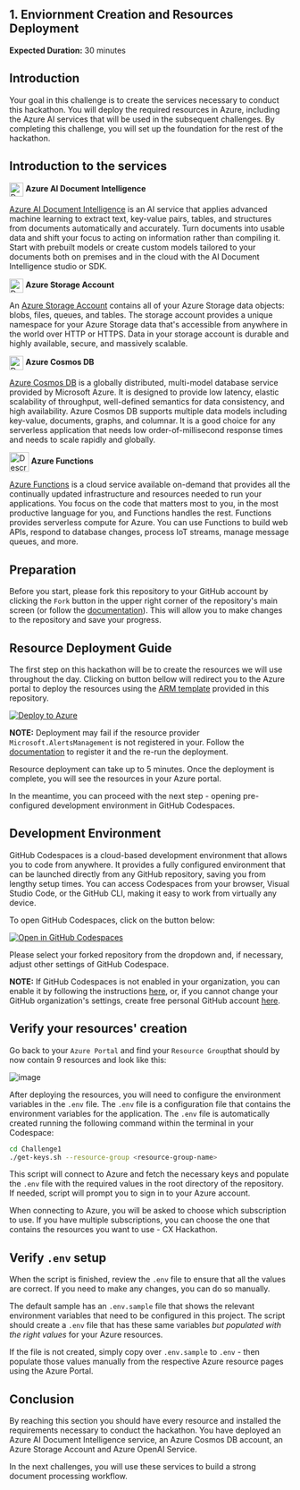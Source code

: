 
## 1. Enviornment Creation and Resources Deployment

**Expected Duration:** 30 minutes

## Introduction
Your goal in this challenge is to create the services necessary to conduct this hackathon. You will deploy the required resources in Azure, including the Azure AI services that will be used in the subsequent challenges. By completing this challenge, you will set up the foundation for the rest of the hackathon.

## Introduction to the services

<img src="https://learn.microsoft.com/en-us/training/achievements/extract-data-from-forms-use-form-recognizer.svg" alt="Description" width="25" style="vertical-align: middle;"/> <span style="font-size:14px; font-weight:bold;">Azure AI Document Intelligence

[Azure AI Document Intelligence](https://azure.microsoft.com/en-us/products/ai-services/ai-document-intelligence?msockid=3b33a8ae1caf6af23334bc5b1dc86b9e) is an AI service that applies advanced machine learning to extract text, key-value pairs, tables, and structures from documents automatically and accurately. Turn documents into usable data and shift your focus to acting on information rather than compiling it. Start with prebuilt models or create custom models tailored to your documents both on premises and in the cloud with the AI Document Intelligence studio or SDK.



<img src="https://ms-azuretools.gallerycdn.vsassets.io/extensions/ms-azuretools/vscode-azurestorage/0.16.1/1724440951047/Microsoft.VisualStudio.Services.Icons.Default" alt="Description" width="25" style="vertical-align: middle;"/> <span style="font-size:14px; font-weight:bold;">Azure Storage Account


An [Azure Storage Account](https://learn.microsoft.com/en-us/azure/storage/common/storage-account-overview) contains all of your Azure Storage data objects: blobs, files, queues, and tables. The storage account provides a unique namespace for your Azure Storage data that's accessible from anywhere in the world over HTTP or HTTPS. Data in your storage account is durable and highly available, secure, and massively scalable.



<img src="https://seeklogo.com/images/A/azure-cosmos-db-logo-128436034F-seeklogo.com.png" alt="Description" width="25" style="vertical-align: middle;"/> <span style="font-size:14px; font-weight:bold;"> Azure Cosmos DB

[Azure Cosmos DB](https://azure.microsoft.com/en-us/products/cosmos-db/#Features) is a globally distributed, multi-model database service provided by Microsoft Azure. It is designed to provide low latency, elastic scalability of throughput, well-defined semantics for data consistency, and high availability. Azure Cosmos DB supports multiple data models including key-value, documents, graphs, and columnar. It is a good choice for any serverless application that needs low order-of-millisecond response times and needs to scale rapidly and globally.

<img src="https://media.licdn.com/dms/image/D5612AQHlaIMpsaaU9Q/article-cover_image-shrink_600_2000/0/1704683403049?e=2147483647&v=beta&t=vHiU0ktWw5l6v2UlURc_wyVqh_vIujasJHm1URDDE2o" alt="Description" width="35" style="vertical-align: middle;"/> <span style="font-size:14px; font-weight:bold;">Azure Functions

[Azure Functions](https://azure.microsoft.com/en-us/products/functions/?msockid=3b33a8ae1caf6af23334bc5b1dc86b9e) is a cloud service available on-demand that provides all the continually updated infrastructure and resources needed to run your applications. You focus on the code that matters most to you, in the most productive language for you, and Functions handles the rest. Functions provides serverless compute for Azure. You can use Functions to build web APIs, respond to database changes, process IoT streams, manage message queues, and more.


## Preparation

Before you start, please fork this repository to your GitHub account by clicking the `Fork` button in the upper right corner of the repository's main screen (or follow the [documentation](https://docs.github.com/en/pull-requests/collaborating-with-pull-requests/working-with-forks/fork-a-repo#forking-a-repository)). This will allow you to make changes to the repository and save your progress.

## Resource Deployment Guide
The first step on this hackathon will be to create the resources we will use throughout the day. Clicking on button bellow will redirect you to the Azure portal to deploy the resources using the [ARM template](iac) provided in this repository.

[![Deploy to Azure](https://aka.ms/deploytoazurebutton)](https://portal.azure.com/#create/Microsoft.Template/uri/https%3A%2F%2Fraw.githubusercontent.com%2Fxpandit%2Fdoc-process-hack%2Fmain%2FChallenge1%2Fiac%2Fazuredeploy.json)

**NOTE:** Deployment may fail if the resource provider `Microsoft.AlertsManagement` is not registered in your. Follow the [documentation](https://learn.microsoft.com/en-us/azure/azure-resource-manager/management/resource-providers-and-types#register-resource-provider-1) to register it and the re-run the deployment.

Resource deployment can take up to 5 minutes. Once the deployment is complete, you will see the resources in your Azure portal.

In the meantime, you can proceed with the next step - opening pre-configured development environment in GitHub Codespaces.

## Development Environment

GitHub Codespaces is a cloud-based development environment that allows you to code from anywhere. It provides a fully configured environment that can be launched directly from any GitHub repository, saving you from lengthy setup times. You can access Codespaces from your browser, Visual Studio Code, or the GitHub CLI, making it easy to work from virtually any device.

To open GitHub Codespaces, click on the button below:

[![Open in GitHub Codespaces](https://github.com/codespaces/badge.svg)](https://codespaces.new/)

Please select your forked repository from the dropdown and, if necessary, adjust other settings of GitHub Codespace.

**NOTE:** If GitHub Codespaces is not enabled in your organization, you can enable it by following the instructions [here](https://docs.github.com/en/codespaces/managing-codespaces-for-your-organization/enabling-or-disabling-github-codespaces-for-your-organization), or, if you cannot change your GitHub organization's settings, create free personal GitHub account [here](https://github.com/signup?ref_cta=Sign+up&ref_loc=header+logged+out&ref_page=%2F&source=header-home).

## Verify your resources' creation

Go back to your `Azure Portal` and find your `Resource Group`that should by now contain 9 resources and look like this:

![image](https://github.com/user-attachments/assets/e04298dd-a601-47a2-8fda-bd0cac19f313)

After deploying the resources, you will need to configure the environment variables in the `.env` file. The `.env` file is a configuration file that contains the environment variables for the application. The `.env` file is automatically created running the following command within the terminal in your Codespace:

```bash
cd Challenge1
./get-keys.sh --resource-group <resource-group-name>
```

This script will connect to Azure and fetch the necessary keys and populate the `.env` file with the required values in the root directory of the repository. If needed, script will prompt you to sign in to your Azure account.

When connecting to Azure, you will be asked to choose which subscription to use. If you have multiple subscriptions, you can choose the one that contains the resources you want to use - CX Hackathon.

## Verify `.env` setup

When the script is finished, review the `.env` file to ensure that all the values are correct. If you need to make any changes, you can do so manually.

The default sample has an `.env.sample` file that shows the relevant environment variables that need to be configured in this project. The script should create a `.env` file that has these same variables _but populated with the right values_ for your Azure resources.

If the file is not created, simply copy over `.env.sample` to `.env` - then populate those values manually from the respective Azure resource pages using the Azure Portal.

## Conclusion
By reaching this section you should have every resource and installed the requirements necessary to conduct the hackathon. You have deployed an Azure AI Document Intelligence service, an Azure Cosmos DB account, an Azure Storage Account and Azure OpenAI Service.

In the next challenges, you will use these services to build a strong document processing workflow.
